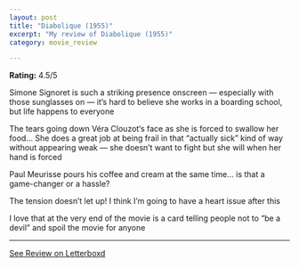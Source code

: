 ```yaml
---
layout: post
title: "Diabolique (1955)"
excerpt: "My review of Diabolique (1955)"
category: movie_review

---
```


**Rating:** 4.5/5

Simone Signoret is such a striking presence onscreen — especially with those sunglasses on — it’s hard to believe she works in a boarding school, but life happens to everyone

The tears going down Véra Clouzot‘s face as she is forced to swallow her food… She does a great job at being frail in that “actually sick” kind of way without appearing weak — she doesn’t want to fight but she will when her hand is forced

Paul Meurisse pours his coffee and cream at the same time… is that a game-changer or a hassle?

The tension doesn’t let up! I think I’m going to have a heart issue after this

I love that at the very end of the movie is a card telling people not to “be a devil” and spoil the movie for anyone

<hr>

[See Review on Letterboxd](https://boxd.it/3WW52j)
